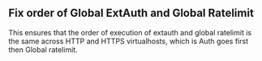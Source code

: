 ## Fix order of Global ExtAuth and Global Ratelimit

This ensures that the order of execution of extauth and global ratelimit is the same across HTTP and HTTPS virtualhosts, which is Auth goes first then Global ratelimit.

